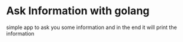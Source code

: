 # Ask Information with golang
simple app to ask you some information and in the end it will print the information

